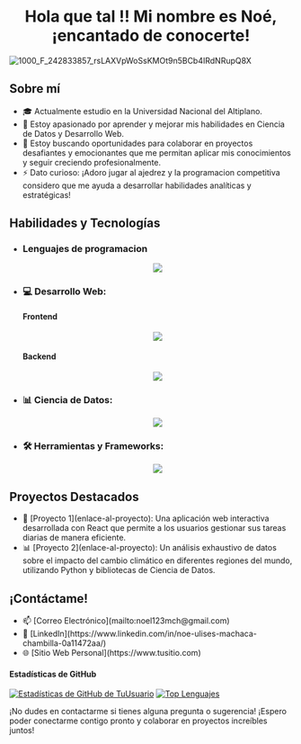 <h1 align="center"> Hola que tal !! Mi nombre es Noé, ¡encantado de conocerte! </h1>

![1000_F_242833857_rsLAXVpWoSsKMOt9n5BCb4IRdNRupQ8X](https://github.com/newneo4/newneo4/assets/105571999/15ce25a7-7754-4fab-8ade-6657a3c90836)

 <h2>Sobre mí</h2>
 <ul>

<li>🎓 Actualmente estudio en la Universidad Nacional del Altiplano.</li>
<li>🌱 Estoy apasionado por aprender y mejorar mis habilidades en Ciencia de Datos y Desarrollo Web.</li>
<li>💼 Estoy buscando oportunidades para colaborar en proyectos desafiantes y emocionantes que me permitan aplicar mis conocimientos y seguir creciendo profesionalmente.</li>
<li>⚡ Dato curioso: ¡Adoro jugar al ajedrez y la programacion competitiva considero que me ayuda a desarrollar habilidades analíticas y estratégicas!</li>
 </ul>

<h2> Habilidades y Tecnologías</h2>
<ul>
<li><h3>Lenguajes de programacion</h3></li>
  <p align="center">
  <a href="https://skillicons.dev">
    <img src="https://skillicons.dev/icons?i=cpp,js,py,r,java,c" />
  </a>
  </p>
<li> <h3>💻 Desarrollo Web:</h3></li>
    <h4>Frontend</h4>
  <p align="center">
  <a href="https://skillicons.dev">
    <img src="https://skillicons.dev/icons?i=react,html,css,tailwind,vite,bootstrap,figma,astro" />
  </a>
  </p>
    <h4>Backend</h4>
    <p align="center">
    <a href="https://skillicons.dev">
    <img src="https://skillicons.dev/icons?i=nodejs,spring,express,mongodb,postgres,mysql,nextjs,docker,flask" />
    </a>
    </p>
<li> <h3>📊 Ciencia de Datos:</h3></li>
  <p align="center">
    <a href="https://skillicons.dev">
    <img src="https://skillicons.dev/icons?i=sklearn,selenium,tensorflow,opencv,pytorch" />
    </a>
    </p>
<li><h3>🛠️ Herramientas y Frameworks:</h3></li>
  <p align="center">
    <a href="https://skillicons.dev">
    <img src="https://skillicons.dev/icons?i=github,git,linux,ps" />
    </a>
    </p>
</ul>

<h2>Proyectos Destacados</h2>
<ul>
<li>🚀 [Proyecto 1](enlace-al-proyecto): Una aplicación web interactiva desarrollada con React que permite a los usuarios gestionar sus tareas diarias de manera eficiente.</li>
<li>📊 [Proyecto 2](enlace-al-proyecto): Un análisis exhaustivo de datos sobre el impacto del cambio climático en diferentes regiones del mundo, utilizando Python y bibliotecas de Ciencia de Datos.</li>
</ul>

<h2>¡Contáctame!</h2>
<ul>
<li>📫 [Correo Electrónico](mailto:noel123mch@gmail.com)</li>
<li>💼 [LinkedIn](https://www.linkedin.com/in/noe-ulises-machaca-chambilla-0a11472aa/)</li>
<li>🌐 [Sitio Web Personal](https://www.tusitio.com)</li>
</ul>

#### Estadísticas de GitHub
[![Estadísticas de GitHub de TuUsuario](https://github-readme-stats.vercel.app/api?username=newneo4)](https://github.com/anuraghazra/github-readme-stats)
[![Top Lenguajes](https://github-readme-stats.vercel.app/api/top-langs/?username=newneo4&layout=compact)](https://github.com/anuraghazra/github-readme-stats)

¡No dudes en contactarme si tienes alguna pregunta o sugerencia! ¡Espero poder conectarme contigo pronto y colaborar en proyectos increíbles juntos!
